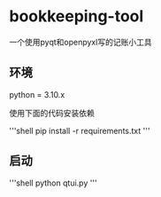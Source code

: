 # bookkeeping-tool
一个使用pyqt和openpyxl写的记账小工具

## 环境

python = 3.10.x

使用下面的代码安装依赖

'''shell
pip install -r requirements.txt
'''

## 启动

'''shell
python qtui.py
'''
